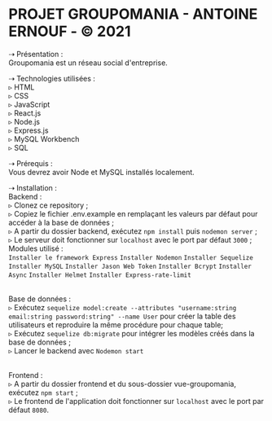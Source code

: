 # PROJET GROUPOMANIA - ANTOINE ERNOUF - © 2021 #


⇢ Présentation :
<br> Groupomania est un réseau social d'entreprise.

⇢ Technologies utilisées :
<br>▹ HTML
<br>▹ CSS
<br>▹ JavaScript
<br>▹ React.js
<br>▹ Node.js
<br>▹ Express.js
<br>▹ MySQL Workbench
<br>▹ SQL

⇢ Prérequis :
<br> Vous devrez avoir Node et MySQL installés localement.

⇢ Installation :
<br>Backend :
<br>▹ Clonez ce repository ;
<br>▹ Copiez le fichier .env.example en remplaçant les valeurs par défaut pour accéder à la base de données ;
<br>▹ A partir du dossier backend, exécutez `npm install` puis `nodemon server` ;
<br>▹ Le serveur doit fonctionner sur `localhost` avec le port par défaut `3000` ;
<br> Modules utilisé :
<br> `Installer le framework Express`
`Installer Nodemon`
`Installer Sequelize `
`Installer MySQL`
`Installer Jason Web Token`
`Installer Bcrypt`
`Installer Async`
`Installer Helmet`
`Installer Express-rate-limit`

<br>Base de données :
<br> ▹ Exécutez `sequelize model:create --attributes "username:string email:string password:string" --name User` pour créer la table des utilisateurs et reproduire la même procédure pour chaque table;
<br> ▹ Exécutez `sequelize db:migrate` pour intégrer les modèles créés dans la base de données ;
<br> ▹ Lancer le backend avec `Nodemon start`

<br>Frontend :
<br>▹ A partir du dossier frontend et du sous-dossier vue-groupomania, exécutez `npm start` ;
<br>▹ Le frontend de l'application doit fonctionner sur `localhost` avec le port par défaut `8080`.